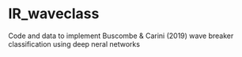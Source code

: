 # IR_waveclass
Code and data to implement Buscombe &amp; Carini (2019) wave breaker classification using deep neral networks
